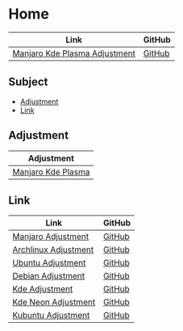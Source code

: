 

# Home

| Link | GitHub |
| ---- | ------ |
| [Manjaro Kde Plasma Adjustment](https://samwhelp.github.io/manjaro-kde-plasma-adjustment/) | [GitHub](https://github.com/samwhelp/manjaro-kde-plasma-adjustment) |




## Subject

* [Adjustment](#adjustment)
* [Link](#link)




## Adjustment

| Adjustment |
| ---------- |
| [Manjaro Kde Plasma](https://github.com/samwhelp/manjaro-kde-plasma-adjustment/tree/main/prototype/main/kde-config/locale/en_us/Breeze-Dark) |




## Link

| Link | GitHub |
| ---- | ------ |
| [Manjaro Adjustment](https://samwhelp.github.io/manjaro-adjustment/) | [GitHub](https://github.com/samwhelp/manjaro-adjustment) |
| [Archlinux Adjustment](https://samwhelp.github.io/archlinux-adjustment/) | [GitHub](https://github.com/samwhelp/archlinux-adjustment) |
| [Ubuntu Adjustment](https://samwhelp.github.io/ubuntu-adjustment/) | [GitHub](https://github.com/samwhelp/ubuntu-adjustment) |
| [Debian Adjustment](https://samwhelp.github.io/debian-adjustment/) | [GitHub](https://github.com/samwhelp/debian-adjustment) |
| [Kde Adjustment](https://samwhelp.github.io/kde-adjustment/) | [GitHub](https://github.com/samwhelp/kde-adjustment) |
| [Kde Neon Adjustment](https://samwhelp.github.io/kde-neon-adjustment/) | [GitHub](https://github.com/samwhelp/kde-neon-adjustment) |
| [Kubuntu Adjustment](https://samwhelp.github.io/kubuntu-adjustment/) | [GitHub](https://github.com/samwhelp/kubuntu-adjustment) |

